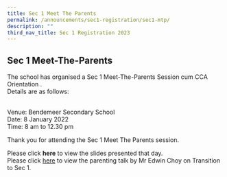 ```yaml
---
title: Sec 1 Meet The Parents
permalink: /announcements/sec1-registration/sec1-mtp/
description: ""
third_nav_title: Sec 1 Registration 2023
---
```

## **Sec 1 Meet-The-Parents**

The school has organised a Sec 1 Meet-The-Parents Session cum CCA Orientation . 
<br>Details are as follows:

<br>Venue: Bendemeer Secondary School
<br>Date:  8 January 2022 
<br>Time:  8 am to 12.30 pm

Thank you for attending the Sec 1 Meet The Parents session. 

Please click **here** to view the slides presented that day. <br>
Please click [here](https://drive.google.com/file/d/1C0jvkwEuzVKNZwOxz5AXRPRoebJUPieK/view) to view the parenting talk by Mr Edwin Choy on Transition to Sec 1.